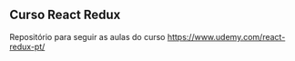 ## Curso React Redux

Repositório para seguir as aulas do curso https://www.udemy.com/react-redux-pt/